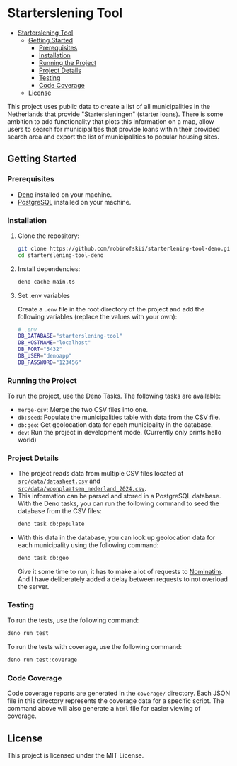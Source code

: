 # Starterslening Tool

- [Starterslening Tool](#starterslening-tool)
  - [Getting Started](#getting-started)
    - [Prerequisites](#prerequisites)
    - [Installation](#installation)
    - [Running the Project](#running-the-project)
    - [Project Details](#project-details)
    - [Testing](#testing)
    - [Code Coverage](#code-coverage)
  - [License](#license)

This project uses public data to create a list of all municipalities in the
Netherlands that provide "Startersleningen" (starter loans). There is some
ambition to add functionality that plots this information on a map, allow users
to search for municipalities that provide loans within their provided search
area and export the list of municipalities to popular housing sites.

## Getting Started

### Prerequisites

- [Deno](https://deno.land/) installed on your machine.
- [PostgreSQL](https://www.postgresql.org/) installed on your machine.

### Installation

1. Clone the repository:
   ```sh
   git clone https://github.com/robinofskii/starterlening-tool-deno.git
   cd starterslening-tool-deno
   ```

2. Install dependencies:
   ```sh
   deno cache main.ts
   ```

3. Set .env variables

   Create a `.env` file in the root directory of the project and add the
   following variables (replace the values with your own):

   ```sh
   # .env
   DB_DATABASE="starterslening-tool"
   DB_HOSTNAME="localhost"
   DB_PORT="5432"
   DB_USER="denoapp"
   DB_PASSWORD="123456"
   ```

### Running the Project

To run the project, use the Deno Tasks. The following tasks are available:

- `merge-csv`: Merge the two CSV files into one.
- `db:seed`: Populate the municipalities table with data from the CSV file.
- `db:geo`: Get geolocation data for each municipality in the database.
- `dev`: Run the project in development mode. (Currently only prints hello
  world)

### Project Details

- The project reads data from multiple CSV files located at
  [`src/data/datasheet.csv`](src/data/datasheet.csv) and
  [`src/data/woonplaatsen_nederland_2024.csv`](src/data/woonplaatsen_nederland_2024.csv).
- This information can be parsed and stored in a PostgreSQL database. With the
  Deno tasks, you can run the following command to seed the database from the
  CSV files:
  ```sh
  deno task db:populate
  ```
- With this data in the database, you can look up geolocation data for each
  municipality using the following command:
  ```sh
  deno task db:geo
  ```
  Give it some time to run, it has to make a lot of requests to
  [Nominatim](https://nominatim.org/). And I have deliberately added a delay
  between requests to not overload the server.

### Testing

To run the tests, use the following command:

```sh
deno run test
```

To run the tests with coverage, use the following command:

```sh
deno run test:coverage
```

### Code Coverage

Code coverage reports are generated in the `coverage/` directory. Each JSON file
in this directory represents the coverage data for a specific script. The
command above will also generate a `html` file for easier viewing of coverage.

## License

This project is licensed under the MIT License.
